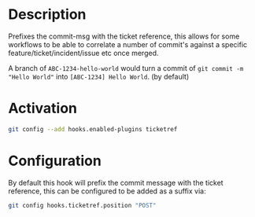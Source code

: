# Description

Prefixes the commit-msg with the ticket reference, this allows for some
workflows to be able to correlate a number of commit's against a specific
feature/ticket/incident/issue etc once merged.

A branch of `ABC-1234-hello-world` would turn a commit of
`git commit -m "Hello World"` into `[ABC-1234] Hello World`. (by default)

# Activation

```sh
git config --add hooks.enabled-plugins ticketref
```

# Configuration

By default this hook will prefix the commit message with the ticket reference,
this can be configured to be added as a suffix via:
```sh
git config hooks.ticketref.position "POST"
```
